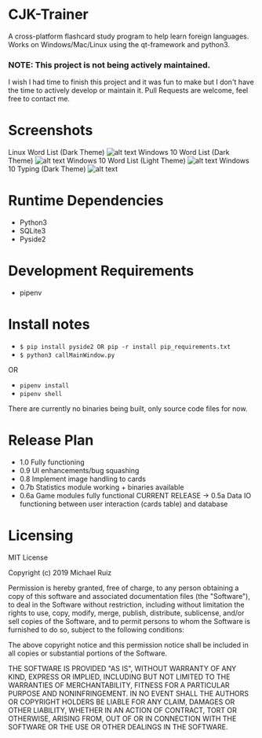 # CJK-Trainer
A cross-platform flashcard study program to help learn foreign languages. Works on Windows/Mac/Linux using the qt-framework and python3. 
### NOTE: This project is not being actively maintained.
I wish I had time to finish this project and it was fun to make but I don't have the time to actively develop
or maintain it. Pull Requests are welcome, feel free to contact me.
# Screenshots
Linux Word List (Dark Theme)
![alt text](https://i.imgur.com/4kPtZYK.png)
Windows 10 Word List (Dark Theme)
![alt text](https://i.imgur.com/fseA91t.png)
Windows 10 Word List (Light Theme)
![alt text](https://i.imgur.com/ZV3hZyG.png)
Windows 10 Typing (Dark Theme)
![alt text](https://i.imgur.com/TGdY0jB.png)

# Runtime Dependencies
* Python3
* SQLite3
* Pyside2

# Development Requirements
* pipenv

# Install notes
* `$ pip install pyside2 OR pip -r install pip_requirements.txt`
* `$ python3 callMainWindow.py`

OR

* `pipenv install`
* `pipenv shell`

There are currently no binaries being built, only source code files for now.

# Release Plan
* 1.0 Fully functioning
* 0.9 UI enhancements/bug squashing
* 0.8 Implement image handling to cards
* 0.7b Statistics module working + binaries available
* 0.6a Game modules fully functional 
CURRENT RELEASE -> 0.5a Data IO functioning between user interaction (cards table) and database

# Licensing
MIT License

Copyright (c) 2019 Michael Ruiz

Permission is hereby granted, free of charge, to any person obtaining a copy
of this software and associated documentation files (the "Software"), to deal
in the Software without restriction, including without limitation the rights
to use, copy, modify, merge, publish, distribute, sublicense, and/or sell
copies of the Software, and to permit persons to whom the Software is
furnished to do so, subject to the following conditions:

The above copyright notice and this permission notice shall be included in all
copies or substantial portions of the Software.

THE SOFTWARE IS PROVIDED "AS IS", WITHOUT WARRANTY OF ANY KIND, EXPRESS OR
IMPLIED, INCLUDING BUT NOT LIMITED TO THE WARRANTIES OF MERCHANTABILITY,
FITNESS FOR A PARTICULAR PURPOSE AND NONINFRINGEMENT. IN NO EVENT SHALL THE
AUTHORS OR COPYRIGHT HOLDERS BE LIABLE FOR ANY CLAIM, DAMAGES OR OTHER
LIABILITY, WHETHER IN AN ACTION OF CONTRACT, TORT OR OTHERWISE, ARISING FROM,
OUT OF OR IN CONNECTION WITH THE SOFTWARE OR THE USE OR OTHER DEALINGS IN THE
SOFTWARE.
